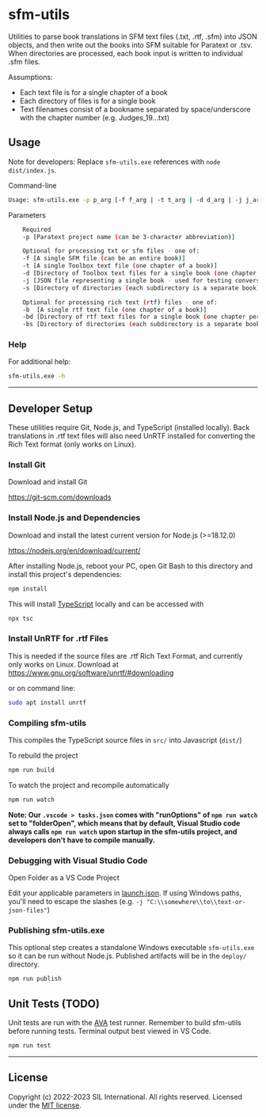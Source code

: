
# sfm-utils
Utilities to parse book translations in SFM text files (.txt, .rtf, .sfm) into JSON objects, and then write out the books into SFM suitable for Paratext or .tsv.
When directories are processed, each book input is written to individual .sfm files.

Assumptions:
* Each text file is for a single chapter of a book
* Each directory of files is for a single book
* Text filenames consist of a bookname separated by space/underscore with the chapter number (e.g. Judges_19...txt)

## Usage
Note for developers: Replace `sfm-utils.exe` references with `node dist/index.js`.

Command-line
```bash
Usage: sfm-utils.exe -p p_arg [-f f_arg | -t t_arg | -d d_arg | -j j_arg | -s s_arg]
```

Parameters
```bash
    Required
    -p [Paratext project name (can be 3-character abbreviation)]

    Optional for processing txt or sfm files - one of:
    -f [A single SFM file (can be an entire book)]
    -t [A single Toolbox text file (one chapter of a book)]
    -d [Directory of Toolbox text files for a single book (one chapter per file)]
    -j [JSON file representing a single book - used for testing conversion to SFM]
    -s [Directory of directories (each subdirectory is a separate book)]

    Optional for processing rich text (rtf) files - one of:
    -b  [A single rtf text file (one chapter of a book)]
    -bd [Directory of rtf text files for a single book (one chapter per file)]
    -bs [Directory of directories (each subdirectory is a separate book)]
```

### Help
For additional help:
```bash
sfm-utils.exe -h
```

------------------


## Developer Setup
These utilities require Git, Node.js, and TypeScript (installed locally).
Back translations in .rtf text files will also need UnRTF installed for converting the Rich Text format (only works on Linux).

### Install Git
Download and install Git

https://git-scm.com/downloads

### Install Node.js and Dependencies
Download and install the latest current version for Node.js (>=18.12.0)

https://nodejs.org/en/download/current/

After installing Node.js, reboot your PC, open Git Bash to this directory and install this project's dependencies:
```bash
npm install
```

This will install [TypeScript](https://www.typescriptlang.org/) locally and can be accessed with

```bash
npx tsc
```

### Install UnRTF for .rtf Files
This is needed if the source files are .rtf Rich Text Format, and currently only works on Linux. Download at
https://www.gnu.org/software/unrtf/#downloading

or on command line:
```bash
sudo apt install unrtf
```

### Compiling sfm-utils
This compiles the TypeScript source files in `src/` into Javascript (`dist/`)

To rebuild the project
```bash
npm run build
```

To watch the project and recompile automatically
```bash
npm run watch
```

**Note: Our `.vscode > tasks.json` comes with "runOptions" of `npm run watch` set to "folderOpen", which means that by default, Visual Studio code always calls `npm run watch` upon startup in the sfm-utils project, and developers don't have to compile manually.**

### Debugging with Visual Studio Code
Open Folder as a VS Code Project

Edit your applicable parameters in [launch.json](./.vscode/launch.json). If using Windows paths, you'll need to escape the slashes (e.g. `-j "C:\\somewhere\\to\\text-or-json-files"`)

### Publishing sfm-utils.exe
This optional step creates a standalone Windows executable `sfm-utils.exe` so it can be run without Node.js. Published artifacts will be in the `deploy/` directory.

```bash
npm run publish
```

## Unit Tests (TODO)
Unit tests are run with the [AVA](https://github.com/avajs/ava) test runner.
Remember to build sfm-utils before running tests. 
Terminal output best viewed in VS Code.
```bash
npm run test
```

-------------

## License
Copyright (c) 2022-2023 SIL International. All rights reserved.
Licensed under the [MIT license](LICENSE).
